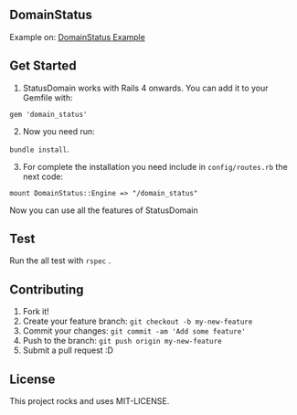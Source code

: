## DomainStatus

Example on: [DomainStatus Example](https://aim-domain-sStartatus.herokuapp.com/)

## Get Started

1. StatusDomain works with Rails 4 onwards. You can add it to your Gemfile with:

  `gem 'domain_status'`
  
2.  Now you need run: 

  ``bundle install``.
  
3. For complete the installation you need include in  `config/routes.rb` the next code: 

  `mount DomainStatus::Engine => "/domain_status"`

Now you can use all the features of StatusDomain

## Test

Run the all test with `rspec` .

## Contributing

1. Fork it!
2. Create your feature branch: `git checkout -b my-new-feature`
3. Commit your changes: `git commit -am 'Add some feature'`
4. Push to the branch: `git push origin my-new-feature`
5. Submit a pull request :D

## License

This project rocks and uses MIT-LICENSE.